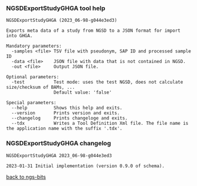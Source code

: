 ### NGSDExportStudyGHGA tool help
	NGSDExportStudyGHGA (2023_06-98-g044e3ed3)
	
	Exports meta data of a study from NGSD to a JSON format for import into GHGA.
	
	Mandatory parameters:
	  -samples <file> TSV file with pseudonym, SAP ID and processed sample ID
	  -data <file>    JSON file with data that is not contained in NGSD.
	  -out <file>     Output JSON file.
	
	Optional parameters:
	  -test           Test mode: uses the test NGSD, does not calculate size/checksum of BAMs, ...
	                  Default value: 'false'
	
	Special parameters:
	  --help          Shows this help and exits.
	  --version       Prints version and exits.
	  --changelog     Prints changeloge and exits.
	  --tdx           Writes a Tool Definition Xml file. The file name is the application name with the suffix '.tdx'.
	
### NGSDExportStudyGHGA changelog
	NGSDExportStudyGHGA 2023_06-98-g044e3ed3
	
	2023-01-31 Initial implementation (version 0.9.0 of schema).
[back to ngs-bits](https://github.com/imgag/ngs-bits)